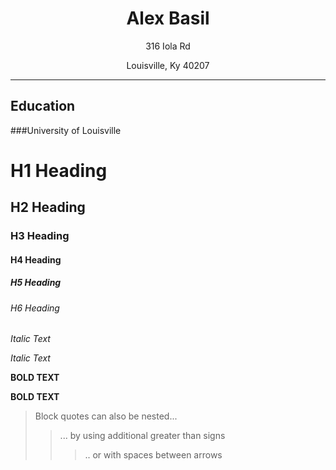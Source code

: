 <h1 align="center">Alex Basil</h1>
<p align="center">316 Iola Rd</p>
<p align="center">Louisville, Ky 40207</p>

***

## Education
###University of Louisville


# H1 Heading
## H2 Heading
### H3 Heading
#### H4 Heading
##### H5 Heading
###### H6 Heading

*Italic Text*

_Italic Text_

**BOLD TEXT**

__BOLD TEXT__

> Block quotes can also be nested...
>> ... by using additional greater than signs
> > > .. or with spaces between arrows




